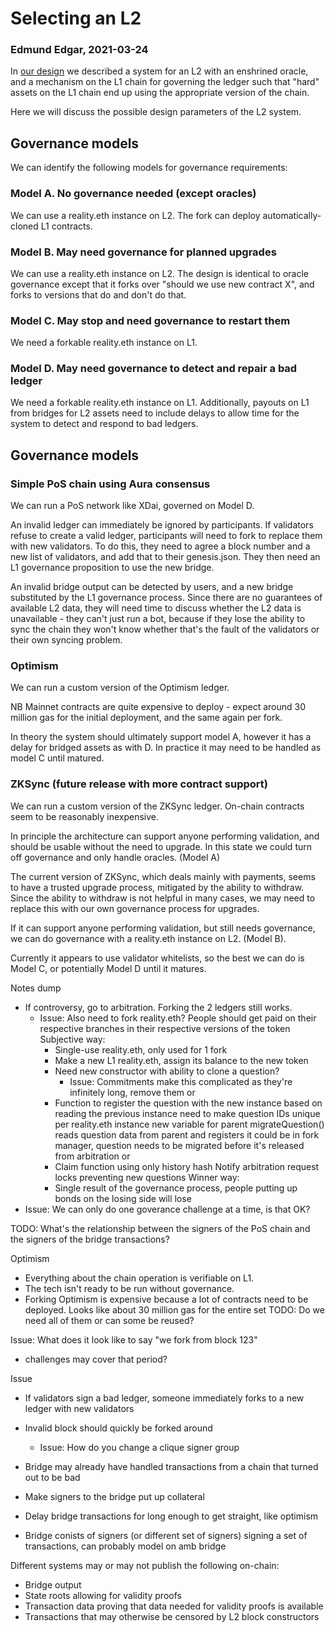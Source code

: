 
# Selecting an L2

### Edmund Edgar, 2021-03-24

In [our design](design.md) we described a system for an L2 with an enshrined oracle, and a mechanism on the L1 chain for governing the ledger such that "hard" assets on the L1 chain end up using the appropriate version of the chain.

Here we will discuss the possible design parameters of the L2 system.

## Governance models

We can identify the following models for governance requirements:

### Model A. No governance needed (except oracles)

We can use a reality.eth instance on L2. The fork can deploy automatically-cloned L1 contracts.

### Model B. May need governance for planned upgrades

We can use a reality.eth instance on L2. The design is identical to oracle governance except that it forks over "should we use new contract X", and forks to versions that do and don't do that.

### Model C. May stop and need governance to restart them

We need a forkable reality.eth instance on L1. 

### Model D. May need governance to detect and repair a bad ledger

We need a forkable reality.eth instance on L1. Additionally, payouts on L1 from bridges for L2 assets need to include delays to allow time for the system to detect and respond to bad ledgers.


## Governance models

### Simple PoS chain using Aura consensus

We can run a PoS network like XDai, governed on Model D.

An invalid ledger can immediately be ignored by participants. If validators refuse to create a valid ledger, participants will need to fork to replace them with new validators. To do this, they need to agree a block number and a new list of validators, and add that to their genesis.json. They then need an L1 governance proposition to use the new bridge.

An invalid bridge output can be detected by users, and a new bridge substituted by the L1 governance process. Since there are no guarantees of available L2 data, they will need time to discuss whether the L2 data is unavailable - they can't just run a bot, because if they lose the ability to sync the chain they won't know whether that's the fault of the validators or their own syncing problem.


### Optimism

We can run a custom version of the Optimism ledger.

NB Mainnet contracts are quite expensive to deploy - expect around 30 million gas for the initial deployment, and the same again per fork.

In theory the system should ultimately support model A, however it has a delay for bridged assets as with D. In practice it may need to be handled as model C until matured.


### ZKSync (future release with more contract support)

We can run a custom version of the ZKSync ledger. On-chain contracts seem to be reasonably inexpensive.

In principle the architecture can support anyone performing validation, and should be usable without the need to upgrade. In this state we could turn off governance and only handle oracles. (Model A)

The current version of ZKSync, which deals mainly with payments, seems to have a trusted upgrade process, mitigated by the ability to withdraw. Since the ability to withdraw is not helpful in many cases, we may need to replace this with our own governance process for upgrades. 

If it can support anyone performing validation, but still needs governance, we can do governance with a reality.eth instance on L2. (Model B).

Currently it appears to use validator whitelists, so the best we can do is Model C, or potentially Model D until it matures.




Notes dump

  - If controversy, go to arbitration. Forking the 2 ledgers still works. 
    - Issue: Also need to fork reality.eth? People should get paid on their respective branches in their respective versions of the token
      Subjective way:
        - Single-use reality.eth, only used for 1 fork
        - Make a new L1 reality.eth, assign its balance to the new token
        - Need new constructor with ability to clone a question?
           - Issue: Commitments make this complicated as they're infinitely long, remove them
          or
        - Function to register the question with the new instance based on reading the previous instance
            need to make question IDs unique per reality.eth instance
            new variable for parent
            migrateQuestion() reads question data from parent and registers it
            could be in fork manager, question needs to be migrated before it's released from arbitration
          or 
        - Claim function using only history hash
      Notify arbitration request locks preventing new questions
      Winner way:
        - Single result of the governance process, people putting up bonds on the losing side will lose
  - Issue: We can only do one goverance challenge at a time, is that OK? 
  



TODO: What's the relationship between the signers of the PoS chain and the signers of the bridge transactions?


Optimism 

 * Everything about the chain operation is verifiable on L1.
 * The tech isn't ready to be run without governance.
 * Forking Optimism is expensive because a lot of contracts need to be deployed.
     Looks like about 30 million gas for the entire set
     TODO: Do we need all of them or can some be reused?

  Issue: What does it look like to say "we fork from block 123"
   - challenges may cover that period?

Issue
 - If validators sign a bad ledger, someone immediately forks to a new ledger with new validators
 - Invalid block should quickly be forked around
   - Issue: How do you change a clique signer group
 - Bridge may already have handled transactions from a chain that turned out to be bad
  - Make signers to the bridge put up collateral
  - Delay bridge transactions for long enough to get straight, like optimism

- Bridge conists of signers (or different set of signers) signing a set of transactions, can probably model on amb bridge



Different systems may or may not publish the following on-chain:

 * Bridge output
 * State roots allowing for validity proofs
 * Transaction data proving that data needed for validity proofs is available
 * Transactions that may otherwise be censored by L2 block constructors


